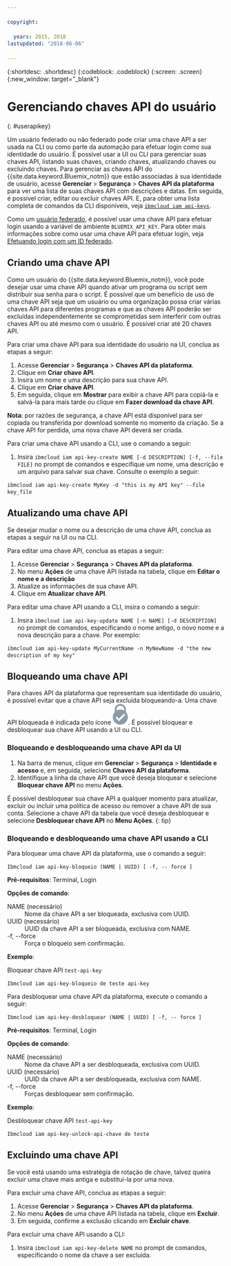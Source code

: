```yaml
---

copyright:

  years: 2015, 2018
lastupdated: "2018-06-06"

---
```


{:shortdesc: .shortdesc}
{:codeblock: .codeblock}
{:screen: .screen}
{:new_window: target="_blank"}

# Gerenciando chaves API do usuário
{: #userapikey}

Um usuário federado ou não federado pode criar uma chave API a ser usada na CLI ou como parte da automação para efetuar login como sua identidade do usuário. É possível usar a UI ou CLI para gerenciar suas chaves API, listando suas chaves, criando chaves, atualizando chaves ou excluindo chaves. Para gerenciar as chaves API do {{site.data.keyword.Bluemix_notm}} que estão associadas à sua identidade de usuário, acesse **Gerenciar** &gt; **Segurança** &gt; **Chaves API da plataforma** para ver uma lista de suas chaves API com descrições e datas. Em seguida, é possível criar, editar ou excluir chaves API. E, para obter uma lista completa de comandos da CLI disponíveis, veja [`ibmcloud iam api-keys`](/docs/cli/reference/ibmcloud/cli_api_policy.html#ibmcloud_iam_api_keys).

Como um [usuário federado](/docs/account/adminpublic.html#federatedid), é possível usar uma chave API para efetuar login usando a variável de ambiente `BLUEMIX_API_KEY`. Para obter mais informações sobre como usar uma chave API para efetuar login, veja [Efetuando login com um ID federado](/docs/cli/login_federated_id.html#federated_id).

## Criando uma chave API

Como um usuário do {{site.data.keyword.Bluemix_notm}}, você pode desejar usar uma chave API quando ativar um programa ou script sem distribuir sua senha para o script. É possível que um benefício de uso de uma chave API seja que um usuário ou uma organização possa criar várias chaves API para diferentes programas e que as chaves API poderão ser excluídas independentemente se comprometidas sem interferir com outras chaves API ou até mesmo com o usuário. É possível criar até 20 chaves API.

Para criar uma chave API para sua identidade do usuário na UI, conclua as etapas a seguir:

1. Acesse **Gerenciar** &gt; **Segurança** &gt; **Chaves API da plataforma**.
2. Clique em **Criar chave API**.
3. Insira um nome e uma descrição para sua chave API.
4. Clique em **Criar chave API**.
5. Em seguida, clique em **Mostrar** para exibir a chave API para copiá-la e salvá-la para mais tarde ou clique em **Fazer download da chave API**.

**Nota**: por razões de segurança, a chave API está disponível para ser copiada ou transferida por download somente no momento da criação. Se a chave API for perdida, uma nova chave API deverá ser criada.

Para criar uma chave API usando a CLI, use o comando a seguir:

1. Insira `ibmcloud iam api-key-create NAME [-d DESCRIPTION] [-f, --file FILE]` no prompt de comandos e especifique um nome, uma descrição e um arquivo para salvar sua chave. Consulte o exemplo a seguir:

```
ibmcloud iam api-key-create MyKey -d "this is my API key" --file key_file
``` 


## Atualizando uma chave API

Se desejar mudar o nome ou a descrição de uma chave API, conclua as etapas a seguir na UI ou na CLI.

Para editar uma chave API, conclua as etapas a seguir:

1. Acesse **Gerenciar** &gt; **Segurança** &gt; **Chaves API da plataforma**.
2. No menu **Ações** de uma chave API listada na tabela, clique em **Editar o nome e a descrição** 
3. Atualize as informações de sua chave API.
4. Clique em **Atualizar chave API**.

Para editar uma chave API usando a CLI, insira o comando a seguir:

1. Insira `ibmcloud iam api-key-update NAME [-n NAME] [-d DESCRIPTION]` no prompt de comandos, especificando o nome antigo, o novo nome e a nova descrição para a chave. Por exemplo:

```
ibmcloud iam api-key-update MyCurrentName -n MyNewName -d "the new description of my key"
```

## Bloqueando uma chave API

Para chaves API da plataforma que representam sua identidade do usuário, é possível evitar que a chave API seja excluída bloqueando-a. Uma chave API bloqueada é indicada pelo ícone ![Ícone Bloqueado](images/locked.svg "Bloqueado"). É possível bloquear e desbloquear sua chave API usando a UI ou CLI.

### Bloqueando e desbloqueando uma chave API da UI

1. Na barra de menus, clique em **Gerenciar** &gt; **Segurança** &gt; **Identidade e acesso** e, em seguida, selecione **Chaves API da plataforma**.
2. Identifique a linha da chave API que você deseja bloquear e selecione **Bloquear chave API** no menu **Ações**.

É possível desbloquear sua chave API a qualquer momento para atualizar, excluir ou incluir uma política de acesso ou remover a chave API de sua conta. Selecione a chave API da tabela que você deseja desbloquear e selecione **Desbloquear chave API** no **Menu Ações**.
{: tip}

### Bloqueando e desbloqueando uma chave API usando a CLI

Para bloquear uma chave API da plataforma, use o comando a seguir:

```
Ibmcloud iam api-key-bloqueio (NAME | UUID) [ -f, -- force ]
```

<strong>Pré-requisitos</strong>: Terminal, Login

<strong>Opções de comando</strong>:
<dl>
<dt>NAME (necessário)</dt>
<dd>Nome da chave API a ser bloqueada, exclusiva com UUID.</dd>
<dt>UUID (necessário)</dt>
<dd>UUID da chave API a ser bloqueada, exclusiva com NAME.</dd>
<dt>-f, --force</dt>
<dd>Força o bloqueio sem confirmação.</dd>
</dl>

<strong>Exemplo</strong>:

Bloquear chave API `test-api-key`

```
Ibmcloud iam api-key-bloqueio de teste api-key
```

Para desbloquear uma chave API da plataforma, execute o comando a seguir:

```
Ibmcloud iam api-key-desbloquear (NAME | UUID) [ -f, -- force ]
```

<strong>Pré-requisitos</strong>: Terminal, Login

<strong>Opções de comando</strong>:
<dl>
<dt>NAME (necessário)</dt>
<dd>Nome da chave API a ser desbloqueada, exclusiva com UUID.</dd>
<dt>UUID (necessário)</dt>
<dd>UUID da chave API a ser desbloqueada, exclusiva com NAME.</dd>
<dt>-f, --force</dt>
<dd>Forças desbloquear sem confirmação.</dd>
</dl>

<strong>Exemplo</strong>:

Desbloquear chave API `test-api-key`

```
Ibmcloud iam api-key-unlock-api-chave de teste
```


## Excluindo uma chave API

Se você está usando uma estratégia de rotação de chave, talvez queira excluir uma chave mais antiga e substituí-la por uma nova.

Para excluir uma chave API, conclua as etapas a seguir: 

1. Acesse **Gerenciar** &gt; **Segurança** &gt; **Chaves API da plataforma**.
2. No menu **Ações** de uma chave API listada na tabela, clique em **Excluir**.
3. Em seguida, confirme a exclusão clicando em **Excluir chave**.

Para excluir uma chave API usando a CLI:
1. Insira `ibmcloud iam api-key-delete NAME` no prompt de comandos, especificando o nome da chave a ser excluída.
